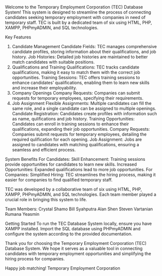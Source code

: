 
Welcome to the Temporary Employment Corporation (TEC) Database System! This system is designed to streamline the process of connecting candidates seeking temporary employment with companies in need of temporary staff. TEC is built by a dedicated team of six using HTML, PHP, XAMPP, PHPmyADMIN, and SQL technologies.

Key Features
1. Candidate Management
Candidate Fields: TEC manages comprehensive candidate profiles, storing information about their qualifications, and job history. 
Job Histories: Detailed job histories are maintained to better match candidates with suitable positions.
2. Qualifications and Training
Qualifications: TEC tracks candidate qualifications, making it easy to match them with the correct job opportunities.
Training Sessions: TEC offers training sessions to enhance candidates' qualifications, enabling them to learn new skills and increase their employability.
3. Company Openings
Company Requests: Companies can submit requests for temporary employees, specifying their requirements.
4. Job Assignment
Flexible Assignments: Multiple candidates can fill the same role, and a single candidate can be assigned to multiple openings.
Candidate Registration: Candidates create profiles with information such as name, qulifications and job history. 
Training Opportunities: Candidates can enroll in training sessions to enhance their qualifications, expanding their job opportunities.
Company Requests: Companies submit requests for temporary employees, detailing the required qulification for each opening. 
Job Assignment: Jobs are assigned to candidates with matching qualifications, ensuring a seamless and efficient process.

System Benefits
For Candidates:
Skill Enhancement: Training sessions provide opportunities for candidates to learn new skills.
Increased Opportunities: Expanded qualifications lead to more job opportunities.
For Companies:
Simplified Hiring: TEC streamlines the hiring process, making it easier for companies to find qualified temporary staff.

TEC was developed by a collaborative team of six using HTML, PHP, XAMPP, PHPmyADMIN, and SQL technologies. Each team member played a crucial role in bringing this system to life.

Team Members:
Crystal Shamo
Bill Syahputra
Alan Shen
Steven Vartanian 
Rumana Yeasmin

Getting Started
To run the TEC Database System locally, ensure you have XAMPP installed. Import the SQL database using PHPmyADMIN and configure the system according to the provided documentation.

Thank you for choosing the Temporary Employment Corporation (TEC) Database System. We hope it serves as a valuable tool in connecting candidates with temporary employment opportunities and simplifying the hiring process for companies. 

Happy job matching!
Temporary Employment Corporation 






